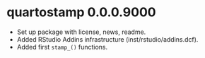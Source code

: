 # quartostamp 0.0.0.9000

* Set up package with license, news, readme.
* Added RStudio Addins infrastructure (inst/rstudio/addins.dcf).
* Added first `stamp_()` functions.
